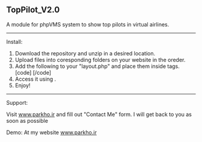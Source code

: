 TopPilot_V2.0
---------------------

A module for phpVMS system to show top pilots in virtual airlines.

---------------------

Install:

1. Download the repository and unzip in a desired location.
2. Upload files into coresponding folders on your website in the oreder.
3. Add the following to your "layout.php" and place them inside <head></head> tags.
	[code]
		<script type="text/javascript" src="<?php echo fileurl('lib/js/toppilot.js');?>"></script>
		<link rel="stylesheet" href="<?php echo fileurl('lib/css/toppilot.css');?>" />
	[/code]
3. Access it using <?php echo url('/toppilot') ;?>.
4. Enjoy!

---------------------

Support:

Visit www.parkho.ir and fill out "Contact Me" form. I will get back to you as soon as possible

Demo:
At my website www.parkho.ir

